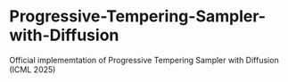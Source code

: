 # Progressive-Tempering-Sampler-with-Diffusion
Official implememtation of Progressive Tempering Sampler with Diffusion (ICML 2025)

